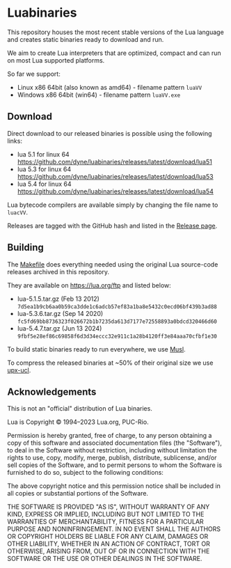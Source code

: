 # Luabinaries

This repository houses the most recent stable versions of the Lua language and creates static binaries ready to download and run.

We aim to create Lua interpreters that are optimized, compact and can run on most Lua supported platforms. 

So far we support:
- Linux x86 64bit (also known as amd64) - filename pattern `luaVV`
- Windows x86 64bit (win64) - filename pattern `luaVV.exe`
## Download

Direct download to our released binaries is possible using the following links:

- lua 5.1 for linux 64 https://github.com/dyne/luabinaries/releases/latest/download/lua51
- lua 5.3 for linux 64 https://github.com/dyne/luabinaries/releases/latest/download/lua53
- lua 5.4 for linux 64 https://github.com/dyne/luabinaries/releases/latest/download/lua54

Lua bytecode compilers are available simply by changing the file name to `luacVV`.

Releases are tagged with the GitHub hash and listed in the [Release page](https://github.com/dyne/luabinaries/releases/).

## Building

The [Makefile](https://github.com/dyne/luabinaries/blob/main/Makefile) does everything needed using the original Lua source-code releases archived in this repository.

They are available on https://lua.org/ftp and listed below:

- lua-5.1.5.tar.gz (Feb 13  2012) `7d5ea1b9cb6aa0b59ca3dde1c6adcb57ef83a1ba8e5432c0ecd06bf439b3ad88`
- lua-5.3.6.tar.gz (Sep 14  2020) `fc5fd69bb8736323f026672b1b7235da613d7177e72558893a0bdcd320466d60`
- lua-5.4.7.tar.gz (Jun 13  2024) `9fbf5e28ef86c69858f6d3d34eccc32e911c1a28b4120ff3e84aaa70cfbf1e30`

To build static binaries ready to run everywhere, we use [Musl](https://www.musl-libc.org/).

To compress the released binaries at ~50% of their original size we use [upx-ucl](https://upx.github.io/).

## Acknowledgements

This is not an "official" distribution of Lua binaries.

Lua is Copyright © 1994–2023 Lua.org, PUC-Rio.

Permission is hereby granted, free of charge, to any person obtaining a copy of this software and associated documentation files (the "Software"), to deal in the Software without restriction, including without limitation the rights to use, copy, modify, merge, publish, distribute, sublicense, and/or sell copies of the Software, and to permit persons to whom the Software is furnished to do so, subject to the following conditions:

The above copyright notice and this permission notice shall be included in all copies or substantial portions of the Software.

THE SOFTWARE IS PROVIDED "AS IS", WITHOUT WARRANTY OF ANY KIND, EXPRESS OR IMPLIED, INCLUDING BUT NOT LIMITED TO THE WARRANTIES OF MERCHANTABILITY, FITNESS FOR A PARTICULAR PURPOSE AND NONINFRINGEMENT. IN NO EVENT SHALL THE AUTHORS OR COPYRIGHT HOLDERS BE LIABLE FOR ANY CLAIM, DAMAGES OR OTHER LIABILITY, WHETHER IN AN ACTION OF CONTRACT, TORT OR OTHERWISE, ARISING FROM, OUT OF OR IN CONNECTION WITH THE SOFTWARE OR THE USE OR OTHER DEALINGS IN THE SOFTWARE.

